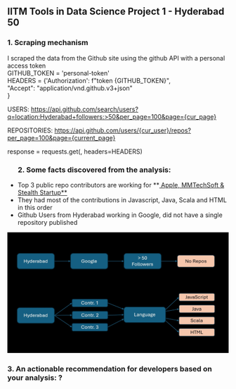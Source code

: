 ## IITM Tools in Data Science Project 1 - Hyderabad 50

### 1. Scraping mechanism
I scraped the data from the Github site using the github API with a personal access token <br>
             GITHUB_TOKEN =  'personal-token' <br>
             HEADERS = {'Authorization': f"token {GITHUB_TOKEN}", <br>
                        "Accept": "application/vnd.github.v3+json" <br>
             } <br>
      
USERS: https://api.github.com/search/users?q=location:Hyderabad+followers:>50&per_page=100&page={cur_page}

REPOSITORIES: https://api.github.com/users/{cur_user}/repos?per_page=100&page={current_page}

response = requests.get(<above-url>, headers=HEADERS)

   <p align="left">
<ul>

### 2. Some facts discovered from the analysis:

  <li>   Top 3 public repo contributors are working for **<a href="https://github.com/Rajalakshmi12/IITM_Tds_Project1/users.csv">
              Apple, MMTechSoft & Stealth Startup**    </a>


</li>
          <li>    They had most of the contributions in Javascript, Java, Scala and HTML in this order
</li>
          <li>    Github Users from Hyderabad working in Google, did not have a single repository published
</li>
</ul>
</p>
      
![Logo](Project-1-Findings.jpg)

### 3. An actionable recommendation for developers based on your analysis: ?



